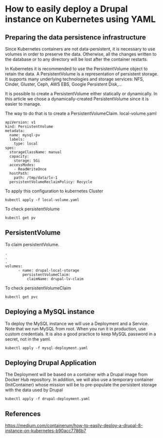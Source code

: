 # How to easily deploy a Drupal instance on Kubernetes using YAML

## Preparing the data persistence infrastructure

Since Kubernetes containers are not data-persistent, it is necessary to use volumes in order to preserve the data. Otherwise, all the changes written to the database or to any directory will be lost after the container restarts.

In Kubernetes it is recommended to use the PersistentVolume object to retain the data. A PersistentVolume is a representation of persistent storage. It supports many underlying technologies and storage services: NFS, Cinder, Gluster, Ceph, AWS EBS, Google Persistent Disk,…

It is possible to create a PersistentVolume either statically or dynamically. In this article we chose a dynamically-created PersistentVolume since it is easier to manage.

The way to do that is to create a PersistentVolumeClaim. local-volume.yaml

```
apiVersion: v1
kind: PersistentVolume
metadata:
  name: mysql-pv
  labels:
    type: local
spec:
  storageClassName: manual
  capacity:
    storage: 5Gi
  accessModes:
    - ReadWriteOnce
  hostPath:
    path: /tmp/data/lv-1
  persistentVolumeReclaimPolicy: Recycle
```

To apply this configuration to kubernetes Cluster

```
kubectl apply -f local-volume.yaml
```
To check persistentVolume

```
kubectl get pv
```

## PersistentVolume

To claim persistentVolume.
```
.
.
.
volumes:
      - name: drupal-local-storage
        persistentVolumeClaim:
          claimName: drupal-lv-claim
```

To check persistentVolumeClaim

```
kubectl get pvc
```

## Deploying a MySQL instance

To deploy the MySQL instance we will use a Deployment and a Service. Note that we run MySQL from root. When you run it in production, use custom credentials. It is also a good practice to keep MySQL password in a secret, not in the yaml.

```
kubectl apply -f mysql-deployment.yaml
```

## Deploying Drupal Application

The Deployment will be based on a container with a Drupal image from Docker Hub repository. In addition, we will also use a temporary container (InitContainer) whose mission will be to pre-populate the persistent storage with the data used by Drupal

```
kubectl apply -f drupal-deployment.yaml
```

## References

https://medium.com/containerum/how-to-easily-deploy-a-drupal-8-instance-on-kubernetes-b90acc7786b7
